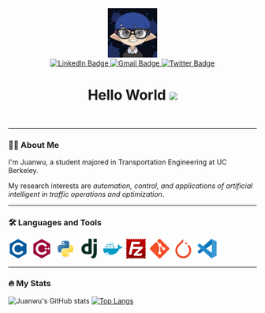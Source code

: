 <div id="header" align="center">
  <img src="./img/logo.jpg" width="100"/>
</div>

<div id="badges" align="center">
  <a href="www.linkedin.com/in/juanwu-lu">
    <img src="https://img.shields.io/badge/LinkedIn-blue?style=for-the-badge&logo=linkedin&logoColor=white" alt="LinkedIn Badge"/>
  <a/>
  <a href="juanwu_lu@berkeley.edu">
    <img src="https://img.shields.io/badge/Gmail-red?style=for-the-badge&logo=gmail&logoColor=white" alt="Gmail Badge"/>
  <a/>
  <a href="https://twitter.com/Chocolate_dave">
    <img src="https://img.shields.io/badge/Twitter-blue?style=for-the-badge&logo=twitter&logoColor=white" alt="Twitter Badge"/>
  <a/>
</div>

<h1 align="center">
  Hello World
  <img src="https://media.giphy.com/media/hvRJCLFzcasrR4ia7z/giphy.gif" width="30px"/>
</h1>

<div id="theme" align="center">
  <img src="https://media1.giphy.com/media/7zleA6kosCcNp3PPKb/giphy.gif?cid=ecf05e47ex56tmh18r0sjea9ffmkyogdrdl8lfowvhv3ci3k&rid=giphy.gif&ct=g" alt=""/>
</div>

---

### :man_technologist: About Me

I'm Juanwu, a student majored in Transportation Engineering at UC Berkeley.

My research interests are *automation, control, and applications of artificial intelligent in traffic operations and optimization*.

---

### :hammer_and_wrench: Languages and Tools

<div>
  <img src="https://github.com/devicons/devicon/blob/master/icons/c/c-plain.svg" title="C" alt="C" width="40" height="40"/>&nbsp;
  <img src="https://github.com/devicons/devicon/blob/master/icons/cplusplus/cplusplus-plain.svg" title="CPP" alt="CPP" width="40" height="40"/>&nbsp;
  <img src="https://github.com/devicons/devicon/blob/master/icons/python/python-original.svg" title="Python" alt="Python" width="40" height="40"/>&nbsp;
  <img src="https://github.com/devicons/devicon/blob/master/icons/django/django-plain.svg" title="Django" alt="Django" width="40" height="40"/>&nbsp;
  <img src="https://github.com/devicons/devicon/blob/master/icons/docker/docker-plain.svg" title="Docker" alt="Docker" width="40" height="40"/>&nbsp;
  <img src="https://github.com/devicons/devicon/blob/master/icons/filezilla/filezilla-plain.svg" title="Filezilla" alt="Filezilla" width="40" height="40"/>&nbsp;
  <img src="https://github.com/devicons/devicon/blob/master/icons/git/git-original.svg" title="Git" alt="Git" width="40" height="40"/>&nbsp;
  <img src="https://github.com/devicons/devicon/blob/master/icons/pytorch/pytorch-original.svg" title="PyTorch" alt="PyTorch" width="40" height="40"/>&nbsp;
  <img src="https://github.com/devicons/devicon/blob/master/icons/vscode/vscode-original.svg" title="VSCode" alt="VSCode" width="40" height="40"/>&nbsp;
</div>

---

### :fire: My Stats

![Juanwu's GitHub stats](https://github-readme-stats-pied-theta.vercel.app/api?username=ChocolateDave&show_icons=true&theme=radical)
[![Top Langs](https://github-readme-stats-pied-theta.vercel.app/api/top-langs/?username=ChocolateDave&layout=compact&theme=vision-friendly-dark)](https://github.com/anuraghazra/github-readme-stats)

<!--### Hi there 👋-->

<!--
**ChocolateDave/ChocolateDave** is a ✨ _special_ ✨ repository because its `README.md` (this file) appears on your GitHub profile.

Here are some ideas to get you started:

- 🔭 I’m currently working on ...
- 🌱 I’m currently learning ...
- 👯 I’m looking to collaborate on ...
- 🤔 I’m looking for help with ...
- 💬 Ask me about ...
- 📫 How to reach me: ...
- 😄 Pronouns: ...
- ⚡ Fun fact: ...
-->
